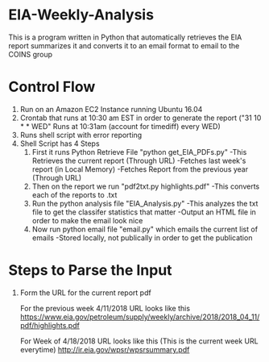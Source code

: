 # EIA-Weekly-Analysis
This is a program written in Python that automatically retrieves the EIA report summarizes it and converts it to an email format to email to the COINS group

# Control Flow
1. Run on an Amazon EC2 Instance running Ubuntu 16.04
2. Crontab that runs at 10:30 am EST in order to generate the report ("31 10 * * WED" Runs at 10:31am (account for timediff) every WED)
3. Runs shell script with error reporting 
4. Shell Script has 4 Steps
    1. First it runs Python Retrieve File "python get_EIA_PDFs.py"
        -This Retrieves the current report (Through URL)
        -Fetches last week's report (in Local Memory)
        -Fetches Report from the previous year (Through URL)
    2. Then on the report we run "pdf2txt.py highlights.pdf"
        -This converts each of the reports to <XX-XX-XXXX>.txt
    3. Run the python analysis file "EIA_Analysis.py"
        -This analyzes the txt file to get the classifer statistics that matter
        -Output an HTML file in order to make the email look nice
    4. Now run python email file "email.py" which emails the current list of emails
        -Stored locally, not publically in order to get the publication

# Steps to Parse the Input
1. Form the URL for the current report pdf 

    For the previous week 4/11/2018 URL looks like this
    https://www.eia.gov/petroleum/supply/weekly/archive/2018/2018_04_11/pdf/highlights.pdf

    For Week of 4/18/2018 URL looks like this (This is the current week URL everytime)
    http://ir.eia.gov/wpsr/wpsrsummary.pdf


